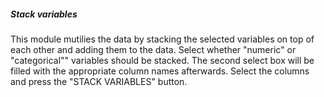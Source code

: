 <h5>Stack variables</h5>
This module mutilies the data by stacking the selected variables on top of each other and adding them to the data. Select whether "numeric" or "categorical"" variables should be stacked. The second select box will be filled with the appropriate column names afterwards. Select the columns and press the "STACK VARIABLES" button. 
